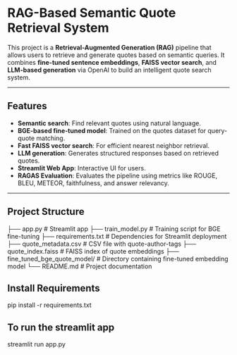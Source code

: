 #  RAG-Based Semantic Quote Retrieval System

This project is a **Retrieval-Augmented Generation (RAG)** pipeline that allows users to retrieve and generate quotes based on semantic queries. It combines **fine-tuned sentence embeddings**, **FAISS vector search**, and **LLM-based generation** via OpenAI to build an intelligent quote search system.

---

##  Features

-  **Semantic search**: Find relevant quotes using natural language.
-  **BGE-based fine-tuned model**: Trained on the quotes dataset for query-quote matching.
-  **Fast FAISS vector search**: For efficient nearest neighbor retrieval.
-  **LLM generation**: Generates structured responses based on retrieved quotes.
-  **Streamlit Web App**: Interactive UI for users.
-  **RAGAS Evaluation**: Evaluates the pipeline using metrics like ROUGE, BLEU, METEOR, faithfulness, and answer relevancy.

---

##  Project Structure
├── app.py # Streamlit app
├── train_model.py # Training script for BGE fine-tuning
├── requirements.txt # Dependencies for Streamlit deployment
├── quote_metadata.csv # CSV file with quote-author-tags
├── quote_index.faiss # FAISS index of quote embeddings
├── fine_tuned_bge_quote_model/ # Directory containing fine-tuned embedding model
└── README.md # Project documentation
##  Install Requirements
pip install -r requirements.txt
##  To run the streamlit app
streamlit run app.py

